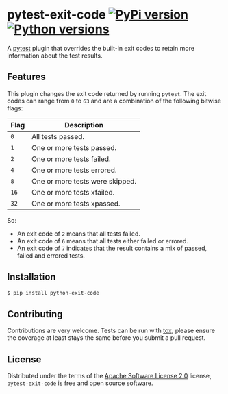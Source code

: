 # pytest-exit-code [![PyPi version][pypi-version-badge]][pypi-project] [![Python versions][pypi-pyversions-badge]][pypi-project]

A [pytest] plugin that overrides the built-in exit codes to retain more information about the test results.

## Features

This plugin changes the exit code returned by running `pytest`.
The exit codes can range from `0` to `63` and are a combination of the following bitwise flags:

| Flag | Description                     |
| ---- | ------------------------------- |
| `0`  | All tests passed.               |
| `1`  | One or more tests passed.       |
| `2`  | One or more tests failed.       |
| `4`  | One or more tests errored.      |
| `8`  | One or more tests were skipped. |
| `16` | One or more tests xfailed.      |
| `32` | One or more tests xpassed.      |

So:

- An exit code of `2` means that all tests failed.
- An exit code of `6` means that all tests either failed or errored.
- An exit code of `7` indicates that the result contains a mix of passed, failed and errored tests.

## Installation

```sh
$ pip install python-exit-code
```

## Contributing

Contributions are very welcome.
Tests can be run with [tox], please ensure the coverage at least stays the same before you submit a pull request.

## License

Distributed under the terms of the [Apache Software License 2.0] license, `pytest-exit-code` is free and open source software.

[Apache Software License 2.0]: https://www.apache.org/licenses/LICENSE-2.0
[pypi-project]: https://pypi.org/project/pytest-exit-code
[pypi-version-badge]: https://img.shields.io/pypi/v/pytest-exit-code.svg
[pypi-pyversions-badge]: https://img.shields.io/pypi/pyversions/pytest-exit-code.svg
[pytest]: https://github.com/pytest-dev/pytest
[tox]: https://tox.readthedocs.io/en/latest/
